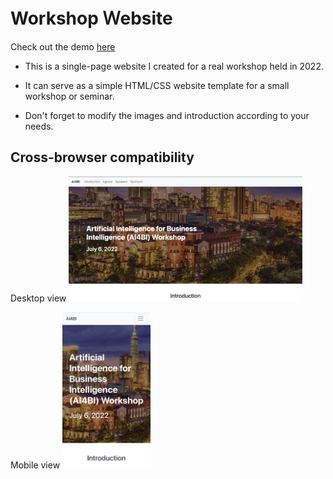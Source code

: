 # Workshop Ｗebsite

Check out the demo [here](https://ashleyfhh.github.io/workshop-website/ "游標顯示")

* This is a single-page website I created for a real workshop held in 2022.

* It can serve as a simple HTML/CSS website template for a small workshop or seminar.

* Don't forget to modify the images and introduction according to your needs.


## Cross-browser compatibility

Desktop view
<img src="./preview/desktop_view.png" alt="desktop" height="200">

Mobile view
<img src="./preview/mobile_view.jpg" alt="mobile" height="250">